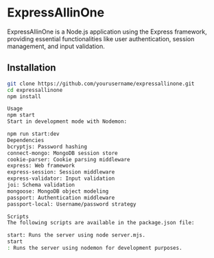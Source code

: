 # ExpressAllinOne

ExpressAllinOne is a Node.js application using the Express framework, providing essential functionalities like user authentication, session management, and input validation.

## Installation

```sh
git clone https://github.com/yourusername/expressallinone.git
cd expressallinone
npm install

Usage
npm start
Start in development mode with Nodemon:

npm run start:dev
Dependencies
bcryptjs: Password hashing
connect-mongo: MongoDB session store
cookie-parser: Cookie parsing middleware
express: Web framework
express-session: Session middleware
express-validator: Input validation
joi: Schema validation
mongoose: MongoDB object modeling
passport: Authentication middleware
passport-local: Username/password strategy

Scripts
The following scripts are available in the package.json file:

start: Runs the server using node server.mjs.
start
: Runs the server using nodemon for development purposes.
```
